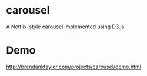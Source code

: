 # carousel

A Netflix-style carousel implemented using D3.js

# Demo

http://brendanktaylor.com/projects/carousel/demo.html
